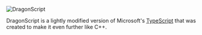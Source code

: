![DragonScript](https://i.imgur.com/3NJoebP.png)

DragonScript is a lightly modified version of Microsoft's [TypeScript](http://www.typescriptlang.org) that
was created to make it even further like C++.

